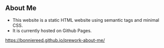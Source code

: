 ## About Me 

* This website is a static HTML website using semantic tags and minimal CSS. 
* It is currently hosted on Github Pages.

https://bonniereed.github.io/prework-about-me/